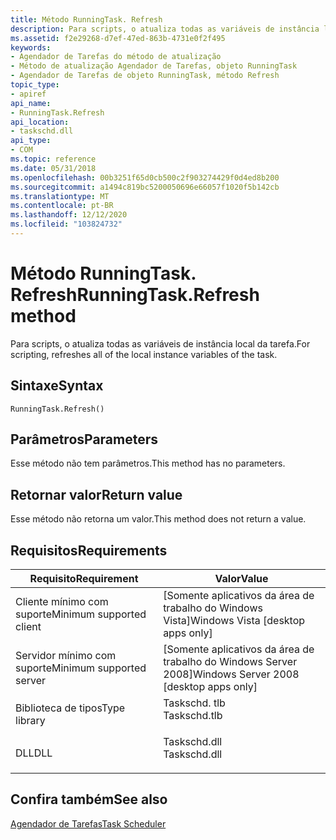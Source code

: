 ```yaml
---
title: Método RunningTask. Refresh
description: Para scripts, o atualiza todas as variáveis de instância local da tarefa.
ms.assetid: f2e29268-d7ef-47ed-863b-4731e0f2f495
keywords:
- Agendador de Tarefas do método de atualização
- Método de atualização Agendador de Tarefas, objeto RunningTask
- Agendador de Tarefas de objeto RunningTask, método Refresh
topic_type:
- apiref
api_name:
- RunningTask.Refresh
api_location:
- taskschd.dll
api_type:
- COM
ms.topic: reference
ms.date: 05/31/2018
ms.openlocfilehash: 00b3251f65d0cb500c2f903274429f0d4ed8b200
ms.sourcegitcommit: a1494c819bc5200050696e66057f1020f5b142cb
ms.translationtype: MT
ms.contentlocale: pt-BR
ms.lasthandoff: 12/12/2020
ms.locfileid: "103824732"
---
```

# <a name="runningtaskrefresh-method"></a><span data-ttu-id="e218c-106">Método RunningTask. Refresh</span><span class="sxs-lookup"><span data-stu-id="e218c-106">RunningTask.Refresh method</span></span>

<span data-ttu-id="e218c-107">Para scripts, o atualiza todas as variáveis de instância local da tarefa.</span><span class="sxs-lookup"><span data-stu-id="e218c-107">For scripting, refreshes all of the local instance variables of the task.</span></span>

## <a name="syntax"></a><span data-ttu-id="e218c-108">Sintaxe</span><span class="sxs-lookup"><span data-stu-id="e218c-108">Syntax</span></span>


```VB
RunningTask.Refresh()
```



## <a name="parameters"></a><span data-ttu-id="e218c-109">Parâmetros</span><span class="sxs-lookup"><span data-stu-id="e218c-109">Parameters</span></span>

<span data-ttu-id="e218c-110">Esse método não tem parâmetros.</span><span class="sxs-lookup"><span data-stu-id="e218c-110">This method has no parameters.</span></span>

## <a name="return-value"></a><span data-ttu-id="e218c-111">Retornar valor</span><span class="sxs-lookup"><span data-stu-id="e218c-111">Return value</span></span>

<span data-ttu-id="e218c-112">Esse método não retorna um valor.</span><span class="sxs-lookup"><span data-stu-id="e218c-112">This method does not return a value.</span></span>

## <a name="requirements"></a><span data-ttu-id="e218c-113">Requisitos</span><span class="sxs-lookup"><span data-stu-id="e218c-113">Requirements</span></span>



| <span data-ttu-id="e218c-114">Requisito</span><span class="sxs-lookup"><span data-stu-id="e218c-114">Requirement</span></span> | <span data-ttu-id="e218c-115">Valor</span><span class="sxs-lookup"><span data-stu-id="e218c-115">Value</span></span> |
|-------------------------------------|-----------------------------------------------------------------------------------------|
| <span data-ttu-id="e218c-116">Cliente mínimo com suporte</span><span class="sxs-lookup"><span data-stu-id="e218c-116">Minimum supported client</span></span><br/> | <span data-ttu-id="e218c-117">\[Somente aplicativos da área de trabalho do Windows Vista\]</span><span class="sxs-lookup"><span data-stu-id="e218c-117">Windows Vista \[desktop apps only\]</span></span><br/>                                          |
| <span data-ttu-id="e218c-118">Servidor mínimo com suporte</span><span class="sxs-lookup"><span data-stu-id="e218c-118">Minimum supported server</span></span><br/> | <span data-ttu-id="e218c-119">\[Somente aplicativos da área de trabalho do Windows Server 2008\]</span><span class="sxs-lookup"><span data-stu-id="e218c-119">Windows Server 2008 \[desktop apps only\]</span></span><br/>                                    |
| <span data-ttu-id="e218c-120">Biblioteca de tipos</span><span class="sxs-lookup"><span data-stu-id="e218c-120">Type library</span></span><br/>             | <dl> <span data-ttu-id="e218c-121"><dt>Taskschd. tlb</dt></span><span class="sxs-lookup"><span data-stu-id="e218c-121"><dt>Taskschd.tlb</dt></span></span> </dl> |
| <span data-ttu-id="e218c-122">DLL</span><span class="sxs-lookup"><span data-stu-id="e218c-122">DLL</span></span><br/>                      | <dl> <span data-ttu-id="e218c-123"><dt>Taskschd.dll</dt></span><span class="sxs-lookup"><span data-stu-id="e218c-123"><dt>Taskschd.dll</dt></span></span> </dl> |



## <a name="see-also"></a><span data-ttu-id="e218c-124">Confira também</span><span class="sxs-lookup"><span data-stu-id="e218c-124">See also</span></span>

<dl> <dt>

[<span data-ttu-id="e218c-125">Agendador de Tarefas</span><span class="sxs-lookup"><span data-stu-id="e218c-125">Task Scheduler</span></span>](task-scheduler-start-page.md)
</dt> </dl>

 

 





